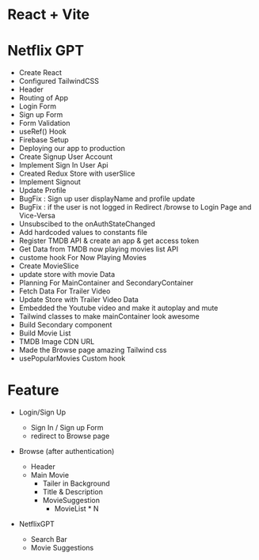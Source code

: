# React + Vite

# Netflix GPT

- Create React
- Configured TailwindCSS
- Header
- Routing of App
- Login Form
- Sign up Form
- Form Validation
- useRef() Hook
- Firebase Setup
- Deploying our app to production
- Create Signup User Account
- Implement Sign In User Api
- Created Redux Store with userSlice
- Implement Signout
- Update Profile
- BugFix : Sign up user displayName and profile update
- BugFix : if the user is not logged in Redirect /browse to Login Page and Vice-Versa
- Unsubscibed to the onAuthStateChanged
- Add hardcoded values to constants file 
- Register TMDB API & create an app & get access token
- Get Data from TMDB now playing movies list API 
- custome hook For Now Playing Movies 
- Create MovieSlice
- update store with movie Data
- Planning For MainContainer and SecondaryContainer
- Fetch Data For Trailer Video
- Update Store with Trailer Video Data
- Embedded the Youtube video and make it autoplay and mute
- Tailwind classes to make mainContainer look awesome
- Build Secondary component
- Build Movie List
- TMDB Image CDN URL
- Made the Browse page amazing Tailwind css
- usePopularMovies Custom hook 


# Feature

- Login/Sign Up
  - Sign In / Sign up Form
  - redirect to Browse page
- Browse (after authentication)

  - Header
  - Main Movie
    - Tailer in Background
    - Title & Description
    - MovieSuggestion
      - MovieList \* N

- NetflixGPT
  - Search Bar
  - Movie Suggestions
